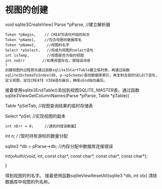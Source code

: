 # 视图的创建
void sqlite3CreateView(
	Parse *pParse,     //建立解析器

	Token *pBegin,    // CREATE语句开始的标志
	Token *pName1,    //包含视图的数据库名
	Token *pName2,     //视图的名字
	Select *pSelect,   //将成为视图的select语句
	int isTemp,        //视图是否为临时视图
	int noErr        //如果视图存在，报错误消息
	)
    创建视图的过程首先通过函数sqlite3StartTable建立临时表，再通过函数sqlite3SchemaToIndex(db, p->pSchema)查找数据库索引，再复制全部的SELECT语句,定义视图，定位CREATE VIEW语句最后，确保sEnd指向最后。

接着使用sqlite3EndTable()添加到视图SQLITE_MASTER表，通过函数sqlite3ViewGetColumnNames(Parse *pParse, Table *pTable){

Table *pSelTab;   //视图查询结果的临时存储表

Select *pSel;    //实现视图的副本

	int nErr = 0;     //遇到的错误数量】

int n;           / /暂时持有游标的数量分配

sqlite3 *db = pParse->db;
//内存分配中数据库连接错误

int(*xAuth)(void*, int, const char*, const char*, const char*, const char*);

}

得到视图的列名字。
接着使用函数sqliteViewResetAll(sqlite3 *db, int idx) 清除数据库中视图的列名称。
